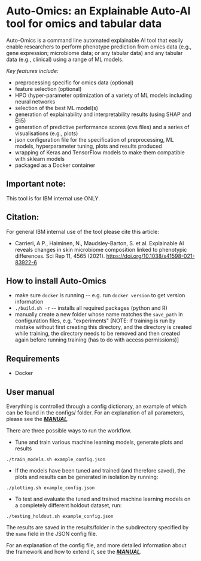 # Auto-Omics: an Explainable Auto-AI tool for omics and tabular data

Auto-Omics is a command line automated explainable AI tool that easily enable researchers to perform phenotype prediction from omics data (e.g., gene expression; microbiome data; or any tabular data) and any tabular data (e.g., clinical) using a range of ML models. 

*Key features include*:
* preprocessing specific for omics data (optional)
* feature selection (optional)
* HPO (hyper-parameter optimization of a variety of ML models including neural networks
* selection of the best ML model(s)
* generation of explainability and interpretability results (using SHAP and Eli5)
* generation of predictive performance scores (cvs files) and a series of visualisations (e.g., plots)
* json configuration file for the specification of preprocessing, ML models, hyperparameter tuning, plots and results produced
* wrapping of Keras and TensorFlow models to make them compatible with sklearn models
* packaged as a Docker container

## Important note:
This tool is for IBM internal use ONLY.

## Citation:
For general IBM internal use of the tool please cite this article:
* Carrieri, A.P., Haiminen, N., Maudsley-Barton, S. et al. Explainable AI reveals changes in skin microbiome composition linked to phenotypic differences. Sci Rep 11, 4565 (2021). https://doi.org/10.1038/s41598-021-83922-6

## How to install Auto-Omics
* make sure `docker` is running -- e.g. run `docker version` to get version information
* `./build.sh -r` -- installs all required packages (python and R)
* manually create a new folder whose name matches the `save_path` in configuration files, e.g. "experiments" [NOTE: if training is run by mistake without first creating this directory, and the directory is created while training, the directory needs to be removed and then created again before running training (has to do with access permissions)]

## Requirements
* Docker

## User manual
Everything is controlled through a config dictionary, an example of which can be found in the configs/ folder. For an explanation of all parameters, please see the [***MANUAL***](https://github.ibm.com/BiomedSciAI-Innersource/Auto-Omics/blob/main/MANUAL.md).

There are three possible ways to run the workflow. 

* Tune and train various machine learning models, generate plots and results
```
./train_models.sh example_config.json
```

* If the models have been tuned and trained (and therefore saved), the plots and results can be generated in isolation by running:
```
./plotting.sh example_config.json
```

* To test and evaluate the tuned and trained machine learning models on a completely different holdout dataset, run:
```
./testing_holdout.sh example_config.json
```

The results are saved in the results/folder in the subdirectory specified by the `name` field in the JSON config file.

For an explanation of the config file, and more detailed information about the framework and how to extend it, see the [***MANUAL***](https://github.ibm.com/BiomedSciAI-Innersource/Auto-Omics/blob/main/MANUAL.md).

